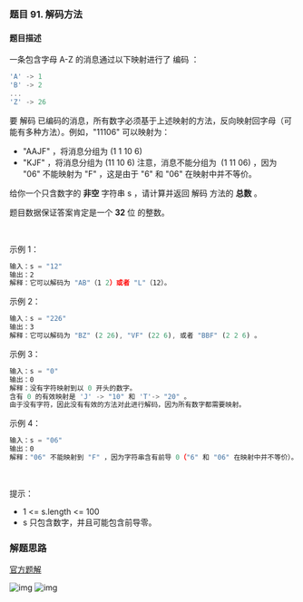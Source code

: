 ### 题目 91. 解码方法
#### 题目描述
一条包含字母 A-Z 的消息通过以下映射进行了 编码 ：

```js
'A' -> 1
'B' -> 2
...
'Z' -> 26
```
要 解码 已编码的消息，所有数字必须基于上述映射的方法，反向映射回字母（可能有多种方法）。例如，"11106" 可以映射为：

- "AAJF" ，将消息分组为 (1 1 10 6)
- "KJF" ，将消息分组为 (11 10 6)
注意，消息不能分组为  (1 11 06) ，因为 "06" 不能映射为 "F" ，这是由于 "6" 和 "06" 在映射中并不等价。

给你一个只含数字的 **非空** 字符串 s ，请计算并返回 解码 方法的 **总数** 。

题目数据保证答案肯定是一个 **32** 位 的整数。

 

示例 1：

```js
输入：s = "12"
输出：2
解释：它可以解码为 "AB"（1 2）或者 "L"（12）。
```
示例 2：

```js
输入：s = "226"
输出：3
解释：它可以解码为 "BZ" (2 26), "VF" (22 6), 或者 "BBF" (2 2 6) 。
```
示例 3：

```js
输入：s = "0"
输出：0
解释：没有字符映射到以 0 开头的数字。
含有 0 的有效映射是 'J' -> "10" 和 'T'-> "20" 。
由于没有字符，因此没有有效的方法对此进行解码，因为所有数字都需要映射。
```
示例 4：

```js
输入：s = "06"
输出：0
解释："06" 不能映射到 "F" ，因为字符串含有前导 0（"6" 和 "06" 在映射中并不等价）。
```
 

提示：

- 1 <= s.length <= 100
- s 只包含数字，并且可能包含前导零。

### 解题思路
[官方题解](https://leetcode-cn.com/problems/decode-ways/solution/jie-ma-fang-fa-by-leetcode-solution-p8np/)

![img](91-1.png)
![img](92-1.png)